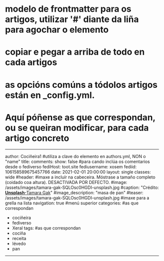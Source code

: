 # modelo de frontmatter para os artigos, utilizar '#' diante da liña para agochar o elemento
# copiar e pegar a arriba de todo en cada artigos
# as opcións comúns a tódolos artigos están en _config.yml. 
# Aquí póñense as que correspondan, ou se queiran modificar, para cada artigo concreto
---
author: Cociñeira1 #utiliza a clave do elemento en authors.yml, NON o "name"
title: 
comments: 
  show: false #para cando inclúa os comentarios desde o fediverso
  fediHost: toot.site
  fediusername: xosem
  fediid: 106158589675457766
date: 2021-02-01 20:00:00
layout: single
classes: wide
#header: #imaxe a incluír na cabeceira. Móstrase a tamaño completo (coidado coa altura). DESACTIVADA POR DEFECTO.
  #image: /assets/images/tamara-gak-SQLOsc0HGDI-unsplash.jpg
  #caption: "Crédito: [**Unsplash**-Tamara Gak](https://unsplash.com/photos/SQLOsc0HGDI)"
  #image_description: "masa de pan"
  #teaser: /assets/images/tamara-gak-SQLOsc0HGDI-unsplash.jpg #imaxe para a grella na lista
navigation: true #menú superior
categories: #as que correspondan
- cociñeira
- fediverso
- Xeral
tags: #as que correspondan
- cociña
- receita
- lévedo
- pan
---

